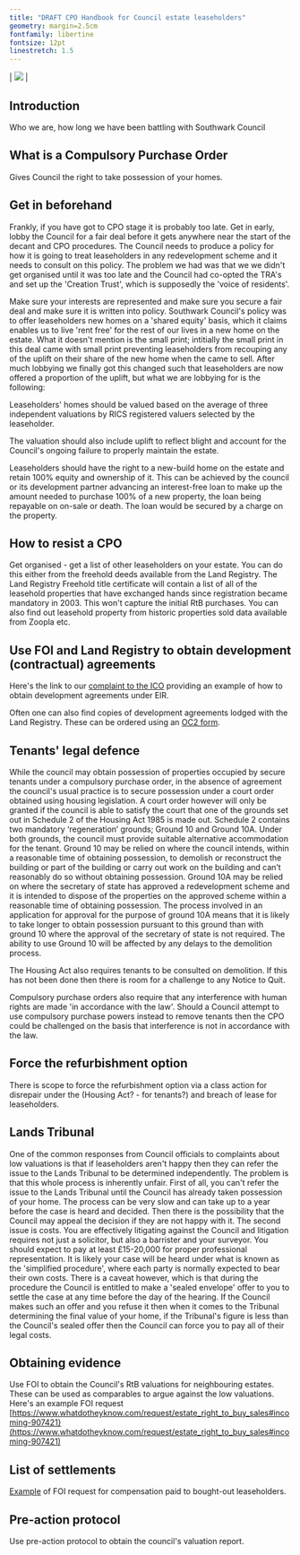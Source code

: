 ```yaml
---
title: "DRAFT CPO Handbook for Council estate leaseholders"
geometry: margin=2.5cm
fontfamily: libertine 
fontsize: 12pt 
linestretch: 1.5
---
```


| ![](https://halag.files.wordpress.com/2016/09/cropped-alag1.png) |

## Introduction
Who we are, how long we have been battling with Southwark Council

## What is a Compulsory Purchase Order
Gives Council the right to take possession of your homes.

## Get in beforehand
Frankly, if you have got to CPO stage it is probably too late. 
Get in early, lobby the Council for a fair deal before it gets anywhere near the start of the decant and CPO procedures.
The Council needs to produce a policy for how it is going to treat leaseholders in any redevelopment scheme and it needs to consult on this policy.
The problem we had was that we we didn't get organised until it was too late and the Council had co-opted the TRA's and set up the 'Creation Trust', which is supposedly the 'voice of residents'.

Make sure your interests are represented and make sure you secure a fair deal and make sure it is written into policy. Southwark Council's policy was to offer leaseholders new homes on a 'shared equity' basis, which it claims enables us to live 'rent free' for the rest of our lives in a new home on the estate. What it doesn't mention is the small print; intitially the small print in this deal came with small print preventing leaseholders from recouping any of the uplift on their share of the new home when the came to sell. After much lobbying we finally got this changed such that leaseholders are now offered a proportion of the uplift, but what we are lobbying for is the following:

Leaseholders' homes should be valued based on the average of three independent valuations by RICS registered valuers selected by the leaseholder.

The valuation should also include uplift to reflect blight and account for the Council's ongoing failure to properly maintain the estate. 
 
Leaseholders should have the right to a new-build home on the estate and retain 100% equity and ownership of it. This can be achieved by the council or its development partner advancing an interest-free loan to make up the amount needed to purchase 100% of a new property, the loan being repayable on on-sale or death. The loan would be secured by a charge on the property.
 
## How to resist a CPO
Get organised - get a list of other leaseholders on your estate. You can do this either from the freehold deeds available from the Land Registry. The Land Registry Freehold title certificate will contain a list of all of the leasehold properties that have exchanged hands since registration became mandatory in 2003. This won't capture the initial RtB purchases. You can also find out leasehold property from historic properties sold data available from Zoopla etc.

## Use FOI and Land Registry to obtain development (contractual) agreements 
Here's the link to our [complaint to the ICO](http://35percent.org/img/AylesburyDPA_ICOComplaint.pdf) providing an example of how to obtain development agreements under EIR. 

Often one can also find copies of development agreements lodged with the Land Registry. These can be ordered using an [OC2 form](https://www.gov.uk/government/uploads/system/uploads/attachment_data/file/545838/OC2.pdf).

## Tenants' legal defence
While the council may obtain possession of properties occupied by secure tenants under a compulsory purchase order, in the absence of agreement the council's usual practice is to secure possession under a court order obtained using housing legislation. A court order however will only be granted if the council is able to satisfy the court that one of the grounds set out in Schedule 2 of the Housing Act 1985 is made out. Schedule 2 contains two mandatory ‘regeneration’ grounds; Ground 10 and Ground 10A. Under both grounds, the council must provide suitable alternative accommodation for the tenant. Ground 10 may be relied on where the council intends, within a reasonable time of obtaining possession, to demolish or reconstruct the building or part of the building or carry out work on the building and can’t reasonably do so without obtaining possession. Ground 10A may be relied on where the secretary of state has approved a redevelopment scheme and it is intended to dispose of the properties on the approved scheme within a reasonable time of obtaining possession. The process involved in an application for approval for the purpose of ground 10A means that it is likely to take longer to obtain possession pursuant to this ground than with ground 10 where the approval of the secretary of state is not required. The ability to use Ground 10 will be affected by any delays to the demolition process.

The Housing Act also requires tenants to be consulted on demolition. If this has not been done then there is room for a challenge to any Notice to Quit. 

Compulsory purchase orders also require that any interference with human rights are made 'in accordance with the law'. Should a Council attempt to use compulsory purchase powers instead to remove tenants then the CPO could be challenged on the basis that interference is not in accordance with the law.  

## Force the refurbishment option
There is scope to force the refurbishment option via a class action for disrepair under the (Housing Act? - for tenants?) and breach of lease for leaseholders.   

## Lands Tribunal
One of the common responses from Council officials to complaints about low valuations is that if leaseholders aren't happy then they can refer the issue to the Lands Tribunal to be determined independently.
The problem is that this whole process is inherently unfair. First of all, you can't refer the issue to the Lands Tribunal until the Council has already taken possession of your home. The process can be very slow and can take up to a year before the case is heard and decided. Then there is the possibility that the Council may appeal the decision if they are not happy with it. 
The second issue is costs. You are effectively litigating against the Council and litigation requires not just a solicitor, but also a barrister and your surveyor. You should expect to pay at least £15-20,000 for proper professional representation.
It is likely your case will be heard under what is known as the 'simplified procedure', where each party is normally expected to bear their own costs. There is a caveat however, which is that during the procedure the Council is entitled to make a 'sealed envelope' offer to you to settle the case at any time before the day of the hearing. If the Council makes such an offer and you refuse it then when it comes to the Tribunal determining the final value of your home, if the Tribunal's figure is less than the Council's sealed offer then the Council can force you to pay all of their legal costs.

## Obtaining evidence
Use FOI to obtain the Council's RtB valuations for neighbouring estates. These can be used as comparables to argue against the low valuations. Here's an example FOI request [https://www.whatdotheyknow.com/request/estate_right_to_buy_sales#incoming-907421}(https://www.whatdotheyknow.com/request/estate_right_to_buy_sales#incoming-907421)

## List of settlements
[Example](https://www.whatdotheyknow.com/request/schedule_of_aylesbury_estate_com#outgoing-530632) of FOI request for compensation paid to bought-out leaseholders.

## Pre-action protocol
Use pre-action protocol to obtain the council's valuation report. 
